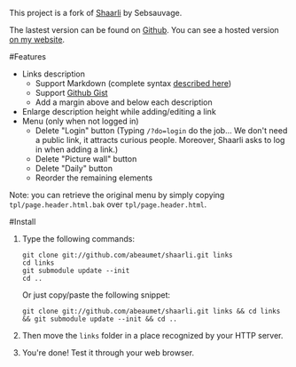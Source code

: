 This project is a fork of
[Shaarli](http://sebsauvage.net/wiki/doku.php?id=php:shaarli) by Sebsauvage.

The lastest version can be found on
[Github](https://github.com/abeaumet/shaarli). You can see a hosted version
[on my website](http://shaarli.beaumet.fr).

#Features

* Links description
  * Support Markdown (complete syntax
  [described here](https://daringfireball.net/projects/markdown/syntax))
  * Support [Github Gist](https://gist.github.com/)
  * Add a margin above and below each description
* Enlarge description height while adding/editing a link
* Menu (only when not logged in)
  * Delete "Login" button (Typing `/?do=login` do the job... We don't need a public
    link, it attracts curious people. Moreover, Shaarli asks to log in when
    adding a link.)
  * Delete "Picture wall" button
  * Delete "Daily" button
  * Reorder the remaining elements

Note: you can retrieve the original menu by simply copying
`tpl/page.header.html.bak` over `tpl/page.header.html`.

#Install

1.  Type the following commands:

     ```
     git clone git://github.com/abeaumet/shaarli.git links
     cd links
     git submodule update --init
     cd ..
     ```

    Or just copy/paste the following snippet:

     `git clone git://github.com/abeaumet/shaarli.git links && cd links && git
     submodule update --init && cd ..`

2. Then move the `links` folder in a place recognized by your HTTP server.

3. You're done! Test it through your web browser.

